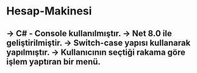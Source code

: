 # Hesap-Makinesi

-> C# - Console kullanılmıştır.
-> Net 8.0 ile geliştirilmiştir.
-> Switch-case yapısı kullanarak yapılmıştır.
-> Kullanıcının seçtiği rakama göre işlem yaptıran bir menü.
-
